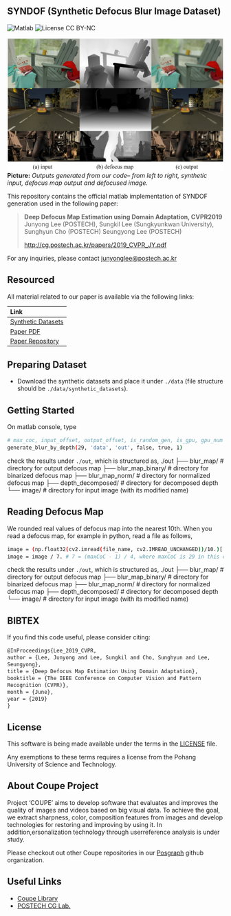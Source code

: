 ## SYNDOF (Synthetic Defocus Blur Image Dataset)
![Matlab](https://img.shields.io/badge/matlab-9.3.0-green.svg?style=plastic)
![License CC BY-NC](https://img.shields.io/badge/license-GNU_AGPv3-green.svg?style=plastic)

![Teaser image](./assets/figure.png)
**Picture:** *Outputs generated from our code&ndash; from left to right, synthetic input, defocus map output and defocused image.*

This repository contains the official matlab implementation of SYNDOF generation used in the following paper:

> **Deep Defocus Map Estimation using Domain Adaptation, CVPR2019**<br>
> Junyong Lee (POSTECH), Sungkil Lee (Sungkyunkwan University), Sunghyun Cho (POSTECH) Seungyong Lee (POSTECH)
> 
> http://cg.postech.ac.kr/papers/2019_CVPR_JY.pdf

For any inquiries, please contact [junyonglee@postech.ac.kr](mailto:junyonglee@postech.ac.kr)

## Resourced

All material related to our paper is available via the following links:

| Link |
| :-------------- |
| [Synthetic Datasets](https://www.dropbox.com/s/bymkyss5rtn6avl/synthetic_datasets.zip?dl=0)|
| [Paper PDF](https://drive.google.com/open?id=1wmauOTscwrVs38NR2JfO4Xopt3isqiWT)|
| [Paper Repository](https://github.com/codeslake/DMENet)|

## Preparing Dataset
- Download the synthetic datasets and place it under `./data` (file structure should be `./data/synthetic_datasets`).

## Getting Started
On matlab console, type
```bash
# max_coc, input_offset, output_offset, is_random_gen, is_gpu, gpu_num
generate_blur_by_depth(29, 'data', 'out', false, true, 1)
```

check the results under `./out`, which is structured as,
./out
├── blur_map/                    # directory for output defocus map
├── blur_map_binary/             # directory for binarized defocus map
├── blur_map_norm/               # directory for normalized defocus map
├── depth_decomposed/            # directory for decomposed depth
└── image/                       # directory for input image (with its modified name)

## Reading Defocus Map
We rounded real values of defocus map into the nearest 10th. When you read a defocus map, for example in python, read a file as follows,
```bash
image = (np.float32(cv2.imread(file_name, cv2.IMREAD_UNCHANGED))/10.)[:, :, 1]
image = image / 7. # 7 = (maxCoC - 1) / 4, where maxCoC is 29 in this case.
```

check the results under `./out`, which is structured as,
./out
├── blur_map/                    # directory for output defocus map
├── blur_map_binary/             # directory for binarized defocus map
├── blur_map_norm/               # directory for normalized defocus map
├── depth_decomposed/            # directory for decomposed depth
└── image/                       # directory for input image (with its modified name)

## BIBTEX
If you find this code useful, please consider citing:

```
@InProceedings{Lee_2019_CVPR,
author = {Lee, Junyong and Lee, Sungkil and Cho, Sunghyun and Lee, Seungyong},
title = {Deep Defocus Map Estimation Using Domain Adaptation},
booktitle = {The IEEE Conference on Computer Vision and Pattern Recognition (CVPR)},
month = {June},
year = {2019}
}
```

## License ##
This software is being made available under the terms in the [LICENSE](LICENSE) file.

Any exemptions to these terms requires a license from the Pohang University of Science and Technology.

## About Coupe Project ##
Project ‘COUPE’ aims to develop software that evaluates and improves the quality of images and videos based on big visual data. To achieve the goal, we extract sharpness, color, composition features from images and develop technologies for restoring and improving by using it. In addition,ersonalization technology through userreference analysis is under study.  
    
Please checkout out other Coupe repositories in our [Posgraph](https://github.com/posgraph) github organization.

## Useful Links ##
* [Coupe Library](http://coupe.postech.ac.kr/)
* [POSTECH CG Lab.](http://cg.postech.ac.kr/)
